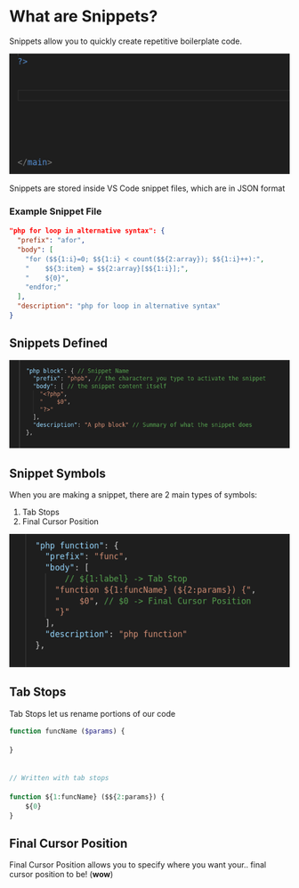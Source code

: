 # What are Snippets?

Snippets allow you to quickly create repetitive boilerplate code.

![](snippetQuickDemo.gif)

Snippets are stored inside VS Code snippet files, which are in JSON format

### Example Snippet File

```json
"php for loop in alternative syntax": {
  "prefix": "afor",
  "body": [
    "for ($${1:i}=0; $${1:i} < count($${2:array}); $${1:i}++):",
    "    $${3:item} = $${2:array}[$${1:i}];",
    "    ${0}",
    "endfor;"
  ],
  "description": "php for loop in alternative syntax"
}
```

## Snippets Defined

![](snippetsDefined.png)

## Snippet Symbols

When you are making a snippet, there are 2 main types of symbols:
1. Tab Stops
2. Final Cursor Position

![](snippetsSymbols.png)

## Tab Stops

Tab Stops let us rename portions of our code

```php
function funcName ($params) {
    
}


// Written with tab stops

function ${1:funcName} ($${2:params}) {
    ${0}
}

```

## Final Cursor Position

Final Cursor Position allows you to specify where you want your.. final cursor position to be! (**wow**)
